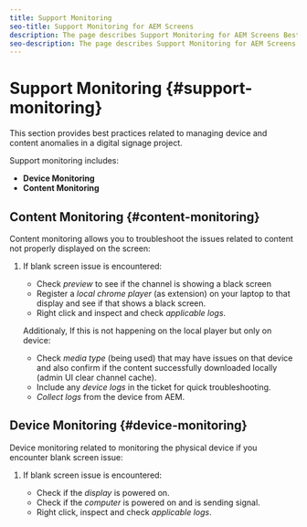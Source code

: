 ```yaml
---
title: Support Monitoring
seo-title: Support Monitoring for AEM Screens
description: The page describes Support Monitoring for AEM Screens Best Practices Guide
seo-description: The page describes Support Monitoring for AEM Screens Best Practices Guide
---
```


# Support Monitoring {#support-monitoring}

This section provides best practices related to managing device and content anomalies in a digital signage project.

Support monitoring includes:

* **Device Monitoring**
* **Content Monitoring**

## Content Monitoring {#content-monitoring}

Content monitoring allows you to troubleshoot the issues related to content not properly displayed on the screen:

1. If blank screen issue is encountered:

   * Check *preview* to see if the channel is showing a black screen
   * Register a *local chrome player* (as extension) on your laptop to that display and see if that shows a black screen.
   * Right click and inspect and check *applicable logs*.

   Additionaly, If this is not happening on the local player but only on device:

   * Check *media type* (being used) that may have issues on that device and also confirm if the content successfully downloaded locally (admin UI clear channel cache).
   * Include any *device logs* in the ticket for quick troubleshooting.
   * *Collect logs* from the device from AEM.
 
## Device Monitoring {#device-monitoring}

Device monitoring related to monitoring the physical device if you encounter blank screen issue:

1. If blank screen issue is encountered:

   * Check if the *display* is powered on.
   * Check if the *computer* is powered on and is sending signal.
   * Right click, inspect and check *applicable logs*.

